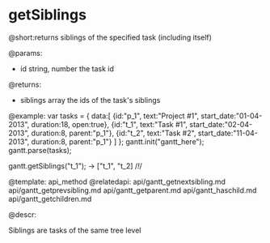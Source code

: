 getSiblings
=============
@short:returns siblings of the specified  task (including itself) 
	

@params:
- id	string, number	the task id


@returns:
- siblings	array	the ids of the task's siblings





@example:
var tasks = {
  data:[
     {id:"p_1", text:"Project #1", start_date:"01-04-2013", duration:18, 
     open:true},
     {id:"t_1", text:"Task #1", start_date:"02-04-2013", duration:8,
     parent:"p_1"},
     {id:"t_2", text:"Task #2", start_date:"11-04-2013", duration:8,
     parent:"p_1"}
   ]
};
gantt.init("gantt_here");
gantt.parse(tasks);
 
gantt.getSiblings("t_1"); ->  ["t_1", "t_2] /*!*/


@template:	api_method
@relatedapi:
    api/gantt_getnextsibling.md 
    api/gantt_getprevsibling.md 
	api/gantt_getparent.md
    api/gantt_haschild.md
    api/gantt_getchildren.md
    
@descr:

Siblings are tasks of the same tree level
